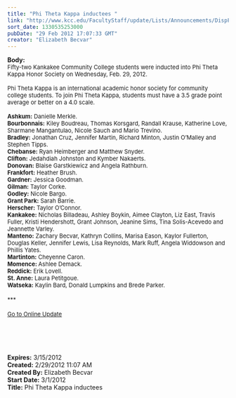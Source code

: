 ```yaml
---
title: "Phi Theta Kappa inductees "
link: "http://www.kcc.edu/FacultyStaff/update/Lists/Announcements/DispForm.aspx?ID=621"
sort_date: 1330535253000
pubDate: "29 Feb 2012 17:07:33 GMT"
creator: "Elizabeth Becvar"
---
```


<div><b>Body:</b> <div class="ExternalClass7CB6F0AE4C034A11984BA2D9503D528D">
<div><font size="2">Fifty-two Kankakee Community College students were inducted into Phi Theta Kappa Honor Society on Wednesday, Feb. 29, 2012.</font></div><font size="2">
<div><br />Phi Theta Kappa is an international academic honor society for community college students. To join Phi Theta Kappa, students must have a 3.5 grade point average or better on a 4.0 scale.</div>
<div><br /><strong>Ashkum:</strong> Danielle Merkle.</font></div>
<div><font size="2"><strong>Bourbonnais:</strong> Kiley Boudreau, Thomas Korsgard, Randall Krause, Katherine Love, Sharmane Mangantulao, Nicole Sauch and Mario Trevino.<br /><strong>Bradley:</strong> Jonathan Cruz, Jennifer Martin, Richard Minton, Justin O’Malley and Stephen Tipps.<br /><strong>Chebanse:</strong> Ryan Heimberger and Matthew Snyder.<br /><strong>Clifton:</strong> Jedahdiah Johnston and Kymber Nakaerts.<br /><strong>Donovan:</strong> Blaise Garstkiewicz and Angela Rathburn.</font></div>
<div><font size="2"><strong>Frankfort:</strong> Heather Brush.</font></div>
<div><font size="2"><strong>Gardner:</strong> Jessica Goodman.</font></div>
<div><font size="2"><strong>Gilman:</strong> Taylor Corke.</font></div>
<div><font size="2"><strong>Godley:</strong> Nicole Bargo.</font></div>
<div><font size="2"><strong>Grant Park:</strong> Sarah Barrie.</font></div>
<div><font size="2"><strong>Herscher:</strong> Taylor O’Connor.</font><br /><font size="2"><strong>Kankakee:</strong> Nicholas Billadeau, Ashley Boykin, Aimee Clayton, Liz East, Travis Fuller, Kristi Hendershott, Grant Johnson, Jeanine Sims, Tina Solis-Acevedo and Jeannette Varley.</font></div><font size="2">
<div><strong>Manteno:</strong> Zachary Becvar, Kathryn Collins, Marisa Eason, Kaylor Fullerton,  Douglas Keller, Jennifer Lewis, Lisa Reynolds, Mark Ruff, Angela Widdowson and Phillis Yates.</div>
<div><strong>Martinton:</strong> Cheyenne Caron.</div>
<div><strong>Momence: </strong>Ashlee Demack.</font></div>
<div><font size="2"><strong>Reddick:</strong> Erik Lovell.</font></div>
<div><font size="2"><strong>St. Anne:</strong> Laura Petitgoue.</font></div>
<div><font size="2"><strong>Watseka:</strong> Kaylin Bard, Donald Lumpkins and Brede Parker.</font></div>
<div><font size="2"></font> </div><font size="2"></font></div>
<div class="ExternalClass7CB6F0AE4C034A11984BA2D9503D528D"><font size="2">***</font></div>
<div class="ExternalClass7CB6F0AE4C034A11984BA2D9503D528D"><font size="2"></font> </div>
<div class="ExternalClass7CB6F0AE4C034A11984BA2D9503D528D"><font size="2"><a href="/FacultyStaff/update/Pages/dailyupdate.aspx">Go to Online Update</a></font><font size="2"></font></div>
<div class="ExternalClass7CB6F0AE4C034A11984BA2D9503D528D"><font size="2"></font> </div>
<div class="ExternalClass7CB6F0AE4C034A11984BA2D9503D528D"><font size="2"></font> </div>
<div class="ExternalClass7CB6F0AE4C034A11984BA2D9503D528D"><font size="2"> </div>
<div class="ExternalClass7CB6F0AE4C034A11984BA2D9503D528D"><br />  <br /></div></font></div>
<div><b>Expires:</b> 3/15/2012</div>
<div><b>Created:</b> 2/29/2012 11:07 AM</div>
<div><b>Created By:</b> Elizabeth Becvar</div>
<div><b>Start Date:</b> 3/1/2012</div>
<div><b>Title:</b> Phi Theta Kappa inductees </div>
